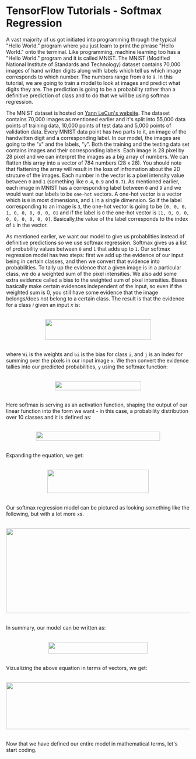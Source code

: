 # TensorFlow Tutorials - Softmax Regression

A vast majority of us got initiated into programming through the typical "Hello World." program where you just learn to print the phrase "Hello World." onto the terminal. Like programming, machine learning too has a "Hello World." program and it is called MNIST. The MNIST (Modified National Institute of Standards and Technology) dataset contains 70,000 images of hand written digits along with labels which tell us which image corresponds to which number. The numbers range from `0` to `9`. In this tutorial, we are going to train a model to look at images and predict what digits they are. The prediction is going to be a probability rather than a definitive prediction of class and to do that we will be using softmax regression. 

The MNIST dataset is hosted on [Yann LeCun's website](http://yann.lecun.com/exdb/mnist/). The dataset contains 70,000 images as mentioned earlier and it's split into 55,000 data points of training data, 10,000 points of test data and 5,000 points of validation data. Every MNIST data point has two parts to it, an image of the handwitten digit and a corresponding label. In our model, the images are going to the "`x`" and the labels, "`y`". Both the training and the testing data set contains images and their corresponding labels. Each image is 28 pixel by 28 pixel and we can interpret the images as a big array of numbers. We can flatten this array into a vector of 784 numbers (28 x 28). You should note that flattening the array will result in the loss of infromation about the 2D struture of the images. Each number in the vector is a pixel intensity value between `0` and `1` (something like `0.4`, `0.9` and `0.7`). As mentioned earlier, each image in MNIST has a corresponding label between `0` and `9` and we would want our labels to be `one-hot` vectors. A one-hot vector is a vector which is `0` in most dimensions, and `1` in a single dimension. So if the label corresponding to an image is `3`, the one-hot vector is going to be `[0, 0, 0, 1, 0, 0, 0, 0, 0, 0]` and if the label is `0` the one-hot vector is `[1, 0, 0, 0, 0, 0, 0, 0, 0, 0]`. Basically,the value of the label corresponds to the index of `1` in the vector.

As mentioned earlier, we want our model to give us probablities instead of definitive predictions so we use softmax regression. Softmax gives us a list of probability values between `0` and `1` that adds up to `1`. Our softmax regression model has two steps: first we add up the evidence of our input being in certain classes, and then we convert that evidence into probabilities. To tally up the evidence that a given image is in a particular class, we do a weighted sum of the pixel intensities. We also add some extra evidence called a bias to the weighted sum of pixel intensities. Biases basically make certain evidences independent of the input, so even if the weighted sum is 0, you still have some evidence that the image belongs/does not belong to a certain class. The result is that the evidence for a class *i* given an input *x* is:

<div align="center">
<br><img src="https://cldup.com/ttvcgjROql.png" width="290" height="56.5"><br><br>
</div>

where `Wi` is the weights and `bi` is the bias for class `i`, and `j` is an index for summing over the pixels in our input image `x`. We then convert the evidence tallies into our predicted probabilities, `y` using the softmax function:

<div align="center">
<br><img src="https://cldup.com/KDaO5ykUi7.png" width="236.5" height="25"><br><br>
</div>

Here softmax is serving as an activation function, shaping the output of our linear function into the form we want - in this case, a probability distribution over 10 classes and it is defined as:

<div align="center">
<br><img src="https://cldup.com/y_VWl_UTcz.png" width="339.5" height="25"><br><br>
</div>

Expanding the equation, we get:

<div align="center">
<br><img src="https://cldup.com/aMYqYFKHWD.png" width="278" height="63.5"><br><br>
</div>

Our softmax regression model can be pictured as looking something like the following, but with a lot more `x`s. 

<div align="center">
<br><img src="https://www.tensorflow.org/images/softmax-regression-scalargraph.png" width="581.4" height="232.2"><br><br>
</div>

In summary, our model can be written as:

<div align="center">
<br><img src="https://cldup.com/eWN_cXvr7r.png" width="272" height="30.5"><br><br>
</div>

Vizualizing the above equation in terms of vectors, we get:

<div align="center">
<br><img src="https://www.tensorflow.org/images/softmax-regression-vectorequation.png" width="524.8" height="128"><br><br>
</div>

Now that we have defined our entire model in mathematical terms, let's start coding.

